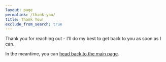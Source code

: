```yaml
---
layout: page
permalink: /thank-you/
title: Thank You!
exclude_from_search: true
---
```


Thank you for reaching out - I'll do my best to get back to you as soon as I can.

In the meantime, you can [head back to the main page]({{site.url}}).
